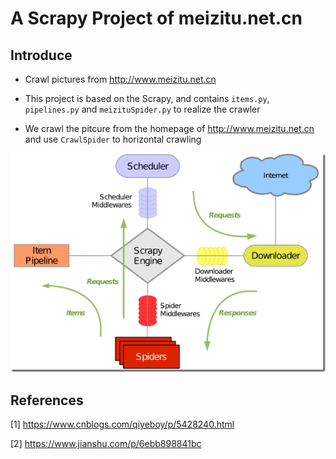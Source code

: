 # A Scrapy Project of meizitu.net.cn

## Introduce

* Crawl pictures from http://www.meizitu.net.cn

* This project is based on the Scrapy, and contains `items.py`, `pipelines.py` and `meizituSpider.py` to realize the crawler

* We crawl the pitcure from the homepage of http://www.meizitu.net.cn and use `CrawlSpider` to horizontal crawling

![The Framework of Scrapy](https://raw.githubusercontent.com/xuekaixu/ScrapyProject_meizitu/master/Picture/Scrapy_Principle.png)

## References
[1] https://www.cnblogs.com/qiyeboy/p/5428240.html

[2] https://www.jianshu.com/p/6ebb898841bc
